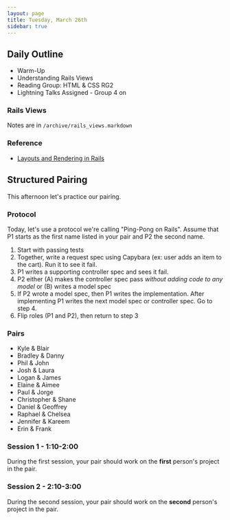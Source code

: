 ```yaml
---
layout: page
title: Tuesday, March 26th
sidebar: true
---
```


## Daily Outline

* Warm-Up
* Understanding Rails Views
* Reading Group: HTML & CSS RG2
* Lightning Talks Assigned - Group 4 on

### Rails Views

Notes are in `/archive/rails_views.markdown`

### Reference

* [Layouts and Rendering in Rails](http://guides.rubyonrails.org/layouts_and_rendering.html)

## Structured Pairing

This afternoon let's practice our pairing.

### Protocol

Today, let's use a protocol we're calling "Ping-Pong on Rails". Assume that P1 starts as the first name listed in your pair and P2 the second name.

1. Start with passing tests
2. Together, write a request spec using Capybara (ex: user adds an item to the cart). Run it to see it fail.
3. P1 writes a supporting controller spec and sees it fail.
4. P2 either (A) makes the controller spec pass *without adding code to any model* or (B) writes a model spec
5. If P2 wrote a model spec, then P1 writes the implementation. After implementing P1 writes the next model spec or controller spec. Go to step 4.
7. Flip roles (P1 and P2), then return to step 3

### Pairs

* Kyle & Blair
* Bradley & Danny
* Phil & John
* Josh & Laura
* Logan & James
* Elaine & Aimee
* Paul & Jorge
* Christopher & Shane
* Daniel & Geoffrey
* Raphael & Chelsea
* Jennifer & Kareem
* Erin & Frank

### Session 1 - 1:10-2:00

During the first session, your pair should work on the **first** person's project in the pair.

### Session 2 - 2:10-3:00

During the second session, your pair should work on the **second** person's project in the pair.

